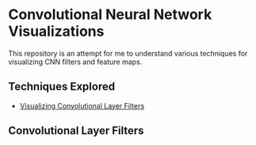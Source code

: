 # Convolutional Neural Network Visualizations 

This repository is an attempt for me to understand various techniques for visualizing CNN filters and feature maps. 


## Techniques Explored

* [Visualizing Convolutional Layer Filters](#Convolutional-Layer-Filters)

## Convolutional Layer Filters